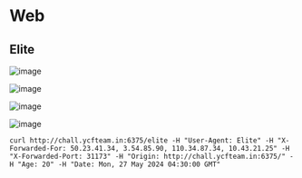 # Web

## Elite
![image](https://github.com/user-attachments/assets/73de304c-794c-44f6-ba9f-614570834374)

![image](https://github.com/user-attachments/assets/58ea70fa-2c71-4210-a7c0-06e24d7e6996)

![image](https://github.com/user-attachments/assets/67bd59ba-1923-47b3-9c4c-09a21f5ff571)

![image](https://github.com/user-attachments/assets/79f62893-eda0-4fa7-a132-a50445fa55c0)

```
curl http://chall.ycfteam.in:6375/elite -H "User-Agent: Elite" -H "X-Forwarded-For: 50.23.41.34, 3.54.85.90, 110.34.87.34, 10.43.21.25" -H "X-Forwarded-Port: 31173" -H "Origin: http://chall.ycfteam.in:6375/" -H "Age: 20" -H "Date: Mon, 27 May 2024 04:30:00 GMT"
```
